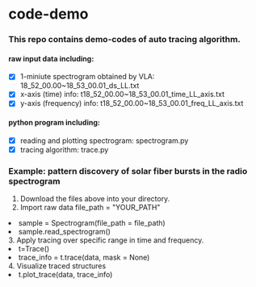 # code-demo
### This repo contains demo-codes of auto tracing algorithm.

#### raw input data including:
-[x] 1-miniute spectrogram obtained by VLA: 18_52_00.00~18_53_00.01_ds_LL.txt
-[x] x-axis (time) info: t18_52_00.00~18_53_00.01_time_LL_axis.txt
-[x] y-axis (frequency) info: t18_52_00.00~18_53_00.01_freq_LL_axis.txt

#### python program including:
-[x] reading and plotting spectrogram: spectrogram.py
-[x] tracing algorithm: trace.py

### Example: pattern discovery of solar fiber bursts in the radio spectrogram
1. Download the files above into your directory.
2. Import raw data
  file_path = "YOUR_PATH" 
  <li>sample = Spectrogram(file_path = file_path)</li>
  <li>sample.read_spectrogram()</li>
3. Apply tracing over specific range in time and frequency.
  <li>t=Trace()</li>
  <li>trace_info = t.trace(data, mask = None)</li>
4. Visualize traced structures
  <li>t.plot_trace(data, trace_info)</li>
